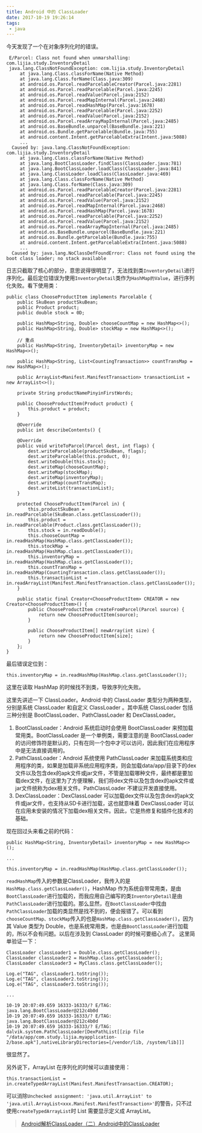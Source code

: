 ```yaml
---
title: Android 中的 ClassLoader
date: 2017-10-19 19:26:14
tags:
 - java
---
```

今天发现了一个在对象序列化时的错误。
```
 E/Parcel: Class not found when unmarshalling: com.lijia.study.InventoryDetail
 java.lang.ClassNotFoundException: com.lijia.study.InventoryDetail
     at java.lang.Class.classForName(Native Method)
     at java.lang.Class.forName(Class.java:309)
     at android.os.Parcel.readParcelableCreator(Parcel.java:2281)
     at android.os.Parcel.readParcelable(Parcel.java:2245)
     at android.os.Parcel.readValue(Parcel.java:2152)
     at android.os.Parcel.readMapInternal(Parcel.java:2468)
     at android.os.Parcel.readHashMap(Parcel.java:1678)
     at android.os.Parcel.readParcelable(Parcel.java:2252)
     at android.os.Parcel.readValue(Parcel.java:2152)
     at android.os.Parcel.readArrayMapInternal(Parcel.java:2485)
     at android.os.BaseBundle.unparcel(BaseBundle.java:221)
     at android.os.Bundle.getParcelable(Bundle.java:755)
     at android.content.Intent.getParcelableExtra(Intent.java:5088)
     ...
  Caused by: java.lang.ClassNotFoundException: com.lijia.study.InventoryDetail
     at java.lang.Class.classForName(Native Method)
     at java.lang.BootClassLoader.findClass(ClassLoader.java:781)
     at java.lang.BootClassLoader.loadClass(ClassLoader.java:841)
     at java.lang.ClassLoader.loadClass(ClassLoader.java:469)
     at java.lang.Class.classForName(Native Method) 
     at java.lang.Class.forName(Class.java:309) 
     at android.os.Parcel.readParcelableCreator(Parcel.java:2281) 
     at android.os.Parcel.readParcelable(Parcel.java:2245) 
     at android.os.Parcel.readValue(Parcel.java:2152) 
     at android.os.Parcel.readMapInternal(Parcel.java:2468) 
     at android.os.Parcel.readHashMap(Parcel.java:1678)
     at android.os.Parcel.readParcelable(Parcel.java:2252) 
     at android.os.Parcel.readValue(Parcel.java:2152) 
     at android.os.Parcel.readArrayMapInternal(Parcel.java:2485) 
     at android.os.BaseBundle.unparcel(BaseBundle.java:221) 
     at android.os.Bundle.getParcelable(Bundle.java:755) 
     at android.content.Intent.getParcelableExtra(Intent.java:5088) 
     ...
  Caused by: java.lang.NoClassDefFoundError: Class not found using the boot class loader; no stack available
```
<!-- more -->

日志只截取了核心的部分，意思说得很明显了，无法找到类``InventoryDetail``进行序列化。最后定位错误为使用``InventoryDetail``类作为``HashMap的Value``，进行序列化失败。看下使用类：
```
public class ChooseProductItem implements Parcelable {
    public SkuBean productSkuBean;
    public Product product;
    public double stock = 0D;

    public HashMap<String, Double> chooseCountMap = new HashMap<>();
    public HashMap<String, Double> stockMap = new HashMap<>();

    // 重点
    public HashMap<String, InventoryDetail> inventoryMap = new HashMap<>();

    public HashMap<String, List<CountingTransaction>> countTransMap = new HashMap<>();

    public ArrayList<Manifest.ManifestTransaction> transactionList = new ArrayList<>();

    private String productNamePinyinFirstWords;

    public ChooseProductItem(Product product) {
        this.product = product;
    }

    @Override
    public int describeContents() {

    @Override
    public void writeToParcel(Parcel dest, int flags) {
        dest.writeParcelable(productSkuBean, flags);
        dest.writeParcelable(this.product, 0);
        dest.writeDouble(this.stock);
        dest.writeMap(chooseCountMap);
        dest.writeMap(stockMap);
        dest.writeMap(inventoryMap);
        dest.writeMap(countTransMap);
        dest.writeList(transactionList);
    }

    protected ChooseProductItem(Parcel in) {
        this.productSkuBean = in.readParcelable(SkuBean.class.getClassLoader());
        this.product = in.readParcelable(Product.class.getClassLoader());
        this.stock = in.readDouble();
        this.chooseCountMap = in.readHashMap(HashMap.class.getClassLoader());
        this.stockMap = in.readHashMap(HashMap.class.getClassLoader());
        this.inventoryMap = in.readHashMap(HashMap.class.getClassLoader());
        this.countTransMap = in.readHashMap(CountingTransaction.class.getClassLoader());
        this.transactionList = in.readArrayList(Manifest.ManifestTransaction.class.getClassLoader());
    }

    public static final Creator<ChooseProductItem> CREATOR = new Creator<ChooseProductItem>() {
        public ChooseProductItem createFromParcel(Parcel source) {
            return new ChooseProductItem(source);
        }

        public ChooseProductItem[] newArray(int size) {
            return new ChooseProductItem[size];
        }
    };
}
```
最后错误定位到：
```
this.inventoryMap = in.readHashMap(HashMap.class.getClassLoader());
```
这里在读取 HashMap 的时候找不到类，导致序列化失败。

这里先讲述一下 ClassLoader。Android 中的 ClassLoader 类型分为两种类型，分别是系统 ClassLoader 和自定义 ClassLoader 。其中系统 ClassLoader 包括三种分别是 BootClassLoader、PathClassLoader 和 DexClassLoader。
1. BootClassLoader：Android 系统启动时会使用 BootClassLoader 来预加载常用类。BootClassLoader 是一个单例类，需要注意的是 BootClassLoader 的访问修饰符是默认的，只有在同一个包中才可以访问，因此我们在应用程序中是无法直接调用的。
2. PathClassLoader：Android 系统使用 PathClassLoader 来加载系统类和应用程序的类，如果是加载非系统应用程序类，则会加载data/app/目录下的dex文件以及包含dex的apk文件或jar文件，不管是加载哪种文件，最终都是要加载dex文件，在这里为了方便理解，我们将dex文件以及包含dex的apk文件或jar文件统称为dex相关文件。PathClassLoader 不建议开发直接使用。
3. DexClassLoader：DexClassLoader 可以加载dex文件以及包含dex的apk文件或jar文件，也支持从SD卡进行加载，这也就意味着 DexClassLoader 可以在应用未安装的情况下加载dex相关文件。因此，它是热修复和插件化技术的基础。

现在回过头来看之前的代码：
```
public HashMap<String, InventoryDetail> inventoryMap = new HashMap<>();

...

this.inventoryMap = in.readHashMap(HashMap.class.getClassLoader());
```
``readHashMap``传入的参数是ClassLoader，我传入的是``HashMap.class.getClassLoader()``，HashMap 作为系统自带常用类，是由``BootClassLoader``进行加载的，而我应用自己编写的类``InventoryDetail``是由``PathClassLoader``进行加载的。那么显然，在``BootClassLoader``中找由``PathClassLoader``加载的类显然是找不到的，便会报错了。可以看到``chooseCountMap、stockMap``传入的也是``HashMap.class.getClassLoader()``，因为其 Value 类型为 Double，也是系统常用类，也是由``BootClassLoader``进行加载的，所以不会有问题。以后在涉及到 ClassLoader 的时候可要细心点了。
这里简单验证一下：
```
ClassLoader classLoader1 = Double.class.getClassLoader();
ClassLoader classLoader2 = HashMap.class.getClassLoader();
ClassLoader classLoader3 = MyClass.class.getClassLoader();

Log.e("TAG", classLoader1.toString());
Log.e("TAG", classLoader2.toString());
Log.e("TAG", classLoader3.toString());

...

10-19 20:07:49.659 16333-16333/? E/TAG: java.lang.BootClassLoader@212c4b0d
10-19 20:07:49.659 16333-16333/? E/TAG: java.lang.BootClassLoader@212c4b0d
10-19 20:07:49.659 16333-16333/? E/TAG: dalvik.system.PathClassLoader[DexPathList[[zip file "/data/app/com.study.lijia.myapplication-2/base.apk"],nativeLibraryDirectories=[/vendor/lib, /system/lib]]]
```
很显然了。

另外说下，ArrayList 在序列化的时候可以直接使用：
```
this.transactionList = in.createTypedArrayList(Manifest.ManifestTransaction.CREATOR);
```
可以消除``Unchecked assignment: 'java.util.ArrayList' to 'java.util.ArrayList<xxx.Manifest.ManifestTransaction>'``的警告，只不过使用``createTypedArrayList``时 List 需要显示定义成 ArrayList。

> [Android解析ClassLoader（二）Android中的ClassLoader](https://juejin.im/post/59e73b3cf265da432e5b1b29)
